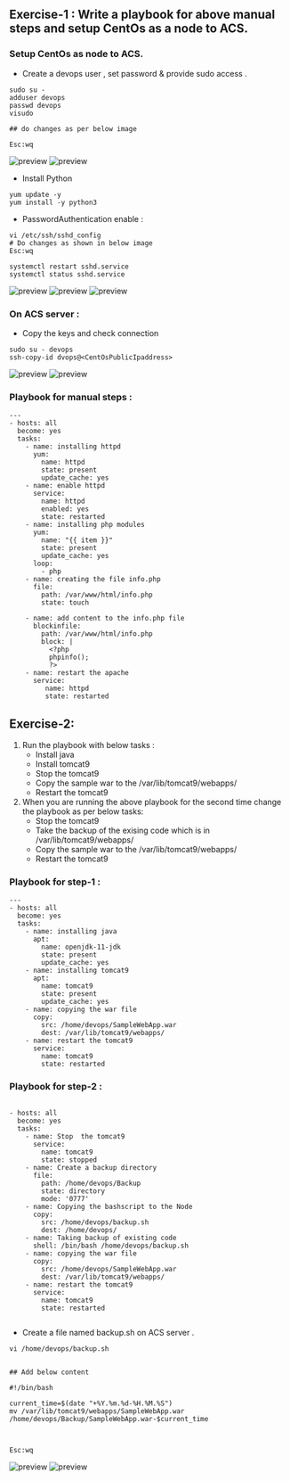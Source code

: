 ## Exercise-1 :  Write a playbook for above manual steps and setup CentOs as a node to ACS.
 
### Setup CentOs as node to ACS.

* Create a devops user , set password & provide sudo access .

```
sudo su - 
adduser devops
passwd devops
visudo 

## do changes as per below image 

Esc:wq 

```

![preview](../img/C9.png) 
![preview](../img/C8.png) 

* Install Python 

```
yum update -y
yum install -y python3
```

* PasswordAuthentication enable :
```
vi /etc/ssh/sshd_config 
# Do changes as shown in below image 
Esc:wq

systemctl restart sshd.service
systemctl status sshd.service

```
![preview](../img/C11.png) 
![preview](../img/C10.png) 
![preview](../img/C12.png) 


### On  ACS server :
* Copy the keys and check connection 
```
sudo su - devops 
ssh-copy-id dvops@<CentOsPublicIpaddress>
```

![preview](../img/C13.png)
![preview](../img/C14.png) 


### Playbook for manual steps :

```
---
- hosts: all
  become: yes
  tasks:
    - name: installing httpd
      yum:
        name: httpd
        state: present
        update_cache: yes
    - name: enable httpd
      service:
        name: httpd
        enabled: yes
        state: restarted
    - name: installing php modules
      yum:
        name: "{{ item }}"
        state: present  
        update_cache: yes
      loop:
        - php
    - name: creating the file info.php
      file:
        path: /var/www/html/info.php
        state: touch

    - name: add content to the info.php file
      blockinfile:
        path: /var/www/html/info.php
        block: |
          <?php
          phpinfo();
          ?>
    - name: restart the apache
      service:
         name: httpd
         state: restarted
```




## Exercise-2: 

1. Run the playbook with below tasks :
   * Install java 
   * Install tomcat9
   * Stop the tomcat9
   * Copy the sample war to the /var/lib/tomcat9/webapps/
   * Restart the tomcat9
2. When you are running the above playbook for the second time change the playbook as per below tasks:
   * Stop the tomcat9
   * Take the backup of the exising code which is in /var/lib/tomcat9/webapps/
   * Copy the sample war to the /var/lib/tomcat9/webapps/
   * Restart the tomcat9

### Playbook for step-1 :

```
---
- hosts: all
  become: yes 
  tasks: 
    - name: installing java 
      apt:
        name: openjdk-11-jdk
        state: present
        update_cache: yes
    - name: installing tomcat9
      apt:
        name: tomcat9
        state: present 
        update_cache: yes
    - name: copying the war file
      copy:
        src: /home/devops/SampleWebApp.war
        dest: /var/lib/tomcat9/webapps/
    - name: restart the tomcat9
      service:
        name: tomcat9
        state: restarted
```


### Playbook for step-2 :

```

- hosts: all
  become: yes 
  tasks: 
    - name: Stop  the tomcat9
      service:
        name: tomcat9
        state: stopped 
    - name: Create a backup directory 
      file:
        path: /home/devops/Backup
        state: directory
        mode: '0777'
    - name: Copying the bashscript to the Node
      copy: 
        src: /home/devops/backup.sh
        dest: /home/devops/
    - name: Taking backup of existing code
      shell: /bin/bash /home/devops/backup.sh
    - name: copying the war file
      copy:
        src: /home/devops/SampleWebApp.war
        dest: /var/lib/tomcat9/webapps/
    - name: restart the tomcat9
      service:
        name: tomcat9
        state: restarted 


```

* Create a file named backup.sh on ACS server .

```
vi /home/devops/backup.sh


## Add below content 

#!/bin/bash

current_time=$(date "+%Y.%m.%d-%H.%M.%S")
mv /var/lib/tomcat9/webapps/SampleWebApp.war /home/devops/Backup/SampleWebApp.war-$current_time



Esc:wq

```

![preview](../img/C23.png)
![preview](../img/C22.png)
